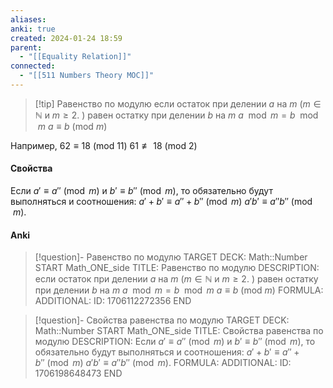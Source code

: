 ```yaml
---
aliases: 
anki: true
created: 2024-01-24 18:59
parent:
  - "[[Equality Relation]]"
connected:
  - "[[511 Numbers Theory MOC]]"
---
```


> [!tip] Равенство по модулю
если остаток при делении $a$ на $m$ ($m \in \mathbb{N}$ и $m \geq 2$. ) равен остатку при делении $b$ на $m$
$a \mod m = b \mod m$
$a \equiv b \ (\text{mod} \ m)$

Например,
$62 \equiv 18 \ (\text{mod} \ 11)$
$61 \not\equiv 18 \ (\text{mod} \ 2)$

#### Свойства
 Если $a' \equiv a'' \pmod{m}$ и $b' \equiv b'' \pmod{m}$, то обязательно будут выполняться и соотношения:
$a' + b' \equiv a'' + b'' \pmod{m}$ 
$a'b' \equiv a''b'' \pmod{m}$. 


#### Anki
> [!question]- Равенство по модулю
TARGET DECK: Math::Number
START
Math_ONE_side
TITLE: Равенство по модулю
DESCRIPTION: если остаток при делении $a$ на $m$ ($m \in \mathbb{N}$ и $m \geq 2$. ) равен остатку при делении $b$ на $m$
$a \mod m = b \mod m$
$a \equiv b \ (\text{mod} \ m)$
FORMULA: 
ADDITIONAL:
ID: 1706112272356
END

> [!question]- Свойства равенства по модулю
TARGET DECK: Math::Number
START
Math_ONE_side
TITLE: Свойства равенства по модулю
DESCRIPTION:  Если $a' \equiv a'' \pmod{m}$ и $b' \equiv b'' \pmod{m}$, то обязательно будут выполняться и соотношения:
$a' + b' \equiv a'' + b'' \pmod{m}$ 
$a'b' \equiv a''b'' \pmod{m}$. 
FORMULA: 
ADDITIONAL:
ID: 1706198648473
END










